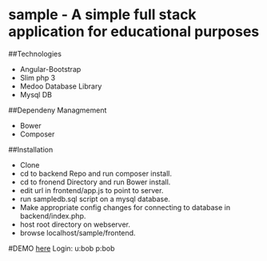 # sample - A simple full stack application for educational purposes


##Technologies
- Angular-Bootstrap
- Slim php 3
- Medoo Database Library
- Mysql DB

##Dependeny Managmement
- Bower
- Composer

##Installation
- Clone
- cd to backend Repo and run composer install.
- cd to fronend Directory and run Bower install.
- edit url in frontend/app.js to point to server.
- run sampledb.sql script on a mysql database.
- Make appropriate config changes for connecting to database in backend/index.php.
- host root directory on webserver.
- browse localhost/sample/frontend.

#DEMO
[here](http://162.243.52.181/sample2/frontend/)
Login: 
u:bob 
p:bob
